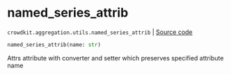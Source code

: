 # named_series_attrib
`crowdkit.aggregation.utils.named_series_attrib` | [Source code](https://github.com/Toloka/crowd-kit/blob/v1.1.0/crowdkit/aggregation/utils.py#L143)

```python
named_series_attrib(name: str)
```

Attrs attribute with converter and setter which preserves specified attribute name

